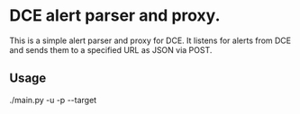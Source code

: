 # DCE alert parser and proxy.

This is a simple alert parser and proxy for DCE. It listens for alerts from DCE and sends them to a specified URL as JSON via POST.

## Usage

./main.py -u <username> -p <password> --target <target URL>


